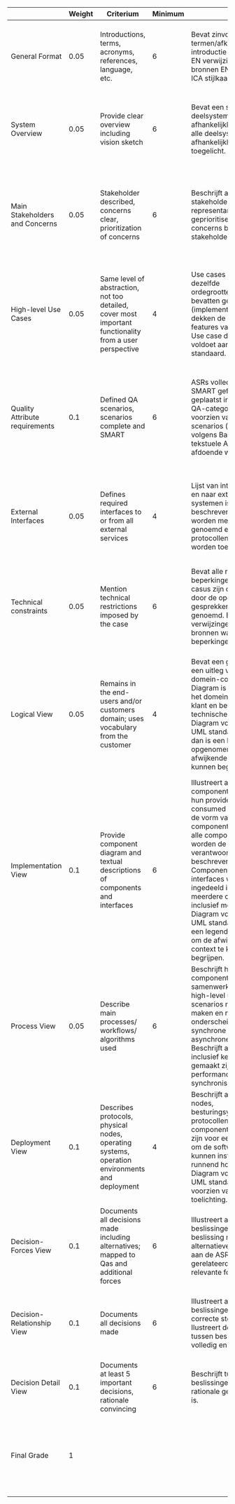 |  | Weight | Criterium | Minimum | 10 | 8 | 6 | 4 | 1 | Estimation | Motivation |
| --- | --- | --- | --- | --- | --- | --- |  --- | --- | --- | --- |
| General Format | 0.05 | Introductions, terms, acronyms, references, language, etc. | 6 | Bevat zinvolle termen/afkortingen EN introductie van de casus EN verwijzingen naar bronnen EN voldoet aan ICA stijlkaart | Bevat zinvolle termen/afkortingen EN voldoet aan ICA stijlkaart EN bevat introductie casus MAAR verwijzingen naar bronnen ontbreken  | Bevat zinvolle termen/afkortingen EN voldoet aan ICA stijlkaart MAAR introductie casus ontbreekt OF verwijzingen naar bronnen ontbreken | Bevat zinvolle termen/afkortingen MAAR introductie casus ontbreekt OF verwijzingen naar bronnen ontbreken OF voldoet niet aan ICA stijlkaart | Bevat zinloze termen/afkortingen OF introductie casus ontbreekt OF verwijzingen naar bronnen ontbreken OF voldoet niet aan ICA stijlkaart | 0 | - |
| System Overview | 0.05 | Provide clear overview including vision sketch | 6 | Bevat een schets met deelsystemen en afhankelijkheden  waarbij alle deelsystemen en afhankelijkheden zijn toegelicht. | Bevat een schets met deelsystemen en afhankelijkheden  waarbij vrijwel alle deelsystemen en afhankelijkheden zijn toegelicht. | Bevat een te gedetailleerde of te globale schets die voorzien is van een vrijwel volledige toelichting van de verantwoordelijkheden van de deelsystemen. | Bevat een te gedetailleerde of te globale schets die voorzien is van een onvolledige toelichting van de verantwoordelijkheden van de deelsystemen. | Bevat een te gedetailleerde of te globale schets waarbij een toelichting van de verantwoordelijkheden van de deelsystemen ontbreekt. | 4 | Ik vraag mij af of dit niet te globaal is. Volgens mij is het toelichting volledig. |
| Main Stakeholders and Concerns | 0.05 | Stakeholder described, concerns clear, prioritization of concerns | 6 | Beschrijft alle relevante stakeholders met hun representant EN alle geprioritiseerde concerns bij de juiste stakeholders | Beschrijft alle relevante stakeholders met hun representant EN vrijwel alle concerns bij de juiste stakeholders zonder dat er verkapte features in de concerns zitten. | Beschrijft de meeste relevante stakeholders met hun representant EN vrijwel alle  concerns bij de juiste stakeholders waarbij slechts enkele concerns verkapte features zijn. | Meerdere relevante stakeholders ontbreken OF stakeholder representanten ontbreken OF  concerns zijn niet bij de juiste stakeholders geplaatst OF de meeste concerns zijn verkapte features. | Vrijwel alle relevante stakeholders ontbreken OF stakeholder representanten ontbreken OF  teveel concerns ontbreken (stakeholders zonder concerns of concerns zonder stakeholders) OF de meeste concerns zijn verkapte features. | 0 | - |
| High-level Use Cases | 0.05 | Same level of abstraction, not too detailed, cover most important functionality from a user perspective | 4 | Use cases hebben dezelfde ordegrootte/abstractie, bevatten geen (implementatie)details en dekken de high prio features van alle actoren. Use case diagram voldoet aan de UML standaard. | Use cases hebben dezelfde ordegrootte/abstractie, bevatten slechts enkele (implementatie)details en dekken de high prio features van alle actoren. Use case diagram voldoet aan de UML standaard. | Use cases hebben dezelfde ordegrootte/abstractie, bevatten slechts enkele (implementatie)details en dekken de meeste high prio features van alle actoren. Use case diagram voldoet aan de UML standaard. | Use cases hebben een wisselende ordegrootte/abstractie, bevatten (implementatie)details en dekken slechts de helft van de features van alle actoren. Use case diagram voldoet grotendeels aan de UML standaard. | Use cases hebben een wisselende ordegrootte/abstractie, bevatten (implementatie)details OF dekken minder dan de helft van de features van een te beperkt aantal actoren OF Use case diagram voldoet niet de UML standaard. | 0 | - |
| Quality Attribute requirements | 0.1 | Defined QA scenarios, scenarios complete and SMART | 6 | ASRs volledig, ASRs SMART geformuleerd, geplaatst in bijpassende QA-categorieen en voorzien van QA-scenarios (vorm/inhoud volgens Bass) waar tekstuele ASRs niet afdoende waren. | ASRs vrijwel volledig, ASRs SMART geformuleerd, op een enkele uitzondering na geplaatst in bijpassende QA-categorieen en voorzien van QA-scenarios (vorm/inhoud volgens Bass) waar tekstuele ASRs niet afdoende waren. | ASRs vrijwel volledig, ASRs overwegend SMART geformuleerd, op enkele uitzonderingen na geplaatst in bijpassende QA-categorieen en voorzien van QA-scenarios (vorm/inhoud grotendeels volgens Bass) waar tekstuele ASRs niet afdoende waren. | ASRs onvolledig OF ASRs nauwelijks SMART geformuleerd OF geplaatst in onjuiste QA-categorieen OF nauwelijks voorzien van QA-scenarios (vorm/inhoud grotendeels volgens Bass) waar tekstuele ASRs niet afdoende waren. | ASRs onvolledig EN ASRs niet SMART geformuleerd OF geplaatst in onjuiste QA-categorieen OF niet voorzien van QA-scenarios (vorm/inhoud niet volgens Bass) waar tekstuele ASRs niet afdoende waren. | 0 | - |
| External Interfaces | 0.05 | Defines required interfaces to or from all external services  | 4 | Lijst van interfaces van en naar externe systemen is volledig beschreven. Systemen worden met naam genoemd en protocollen/dataformaten worden toegelicht. | Lijst van interfaces van en naar externe systemen is vrijwel volledig beschreven. Systemen worden met naam genoemd en protocollen/dataformaten worden op een enkele uitzondering natoegelicht. | Lijst van interfaces van en naar externe systemen is beschreven op enkele uitzonderingen na. Systemen worden met naam genoemd en protocollen/dataformaten worden op een enkele uitzondering natoegelicht. | Lijst van interfaces is onvolledig omdat interfaces van of naar externe systemen ontbreken of essentiele systemen ontbreken OF protocolllen/dataformaten worden nauwelijks genoemd. | Lijst van interfaces is onvolledig omdat interfaces van of naar externe systemen ontbreken of essentiele systemen ontbreken EN protocolllen/dataformaten worden nauwelijks genoemd. | 0 | - |
| Technical constraints | 0.05 | Mention technical restrictions imposed by the case | 6 | Bevat alle relevante beperkingen die in de casus zijn opgenomen of door de opdrachtgever in gesprekken zijn genoemd. Bevat verwijzingen naar alle bronnen waar de beperkingen uit blijken. | Bevat alle relevante beperkingen die in de casus zijn opgenomen of door de opdrachtgever in gesprekken zijn genoemd. Bevat verwijzingen naar vrijwel alle bronnen waar de beperkingen uit blijken. | Bevat alle relevante beperkingen die in de casus zijn opgenomen of door de opdrachtgever in gesprekken zijn genoemd. Bevat geen verwijzingen bronnen waar de beperkingen uit blijken. | Bevat nauwelijks relevante beperkingen die in de casus zijn opgenomen of door de opdrachtgever in gesprekken zijn genoemd. Bevat geen verwijzingen bronnen waar de beperkingen uit blijken. | Bevat geen relevante beperkingen die in de casus zijn opgenomen of door de opdrachtgever in gesprekken zijn genoemd. Bevat geen verwijzingen bronnen waar de beperkingen uit blijken. | 0 | - |
| Logical View | 0.05 | Remains in the end-users and/or customers domain; uses vocabulary from the customer | 4 | Bevat een glossary met een uitleg van alle domein-concepten. Diagram is uitgedrukt in het domein/taal van de klant en bevat geen technische classes. Diagram voldoet aan de UML standaard, zo niet dan is een legenda opgenomen om de afwijkende syntax te kunnen begrijpen. | Bevat een glossary met een uitleg van vrijwel alle domein-concepten. Diagram is uitgedrukt in het domein/taal van de klant en bevat geen technische classes. Diagram voldoet aan de UML standaard, zo niet dan is een legenda opgenomen om de afwijkende syntax te kunnen begrijpen. | Bevat een glossary met een uitleg van vrijwel alle domein-concepten. Diagram is overwegend uitgedrukt in het domein/taal van de klant en bevat nauwelijks technische classes. Diagram voldoet aan de UML standaard, zo niet dan is een legenda opgenomen om de afwijkende syntax te kunnen begrijpen. | Bevat een glossary met een uitleg van minder dan de helft van de domein-concepten. Diagram is nauwelijks uitgedrukt in het domein/taal van de klant en bevat meerdere technische classes. Diagram voldoet niet de UML standaard, er is geen legenda opgenomen om de afwijkende syntax te kunnen begrijpen. | Glossary ontbreekt OF Diagram bevat overwegend technische classes OF Diagram is ambigu geformuleerd. | 0 | - |
| Implementation View | 0.1 | Provide component diagram and textual descriptions of components and interfaces | 6 | Illustreert alle componenten inclusief hun provided / consumed interfaces in de vorm van een component diagram. Van alle componenten worden de verantwoordelijkheden beschreven. Componenten en interfaces worden ingedeeld in 1 of meerdere codebases inclusief motivatie. Diagram voldoet aan de UML standaard, zo niet is een legenda opgenomen om de afwijkende context te kunnen begrijpen. | Illustreert vrijwel alle componenten inclusief hun provided / consumed interfaces in de vorm van een component diagram. Van vrijwel alle componenten worden de verantwoordelijkheden beschreven. Diagram voldoet aan de UML standaard, zo niet is een legenda opgenomen om de afwijkende context te kunnen begrijpen. | Illustreert de meeste componenten inclusief hun provided / consumed interfaces in de vorm van een component diagram. Van de meeste  componenten worden de verantwoordelijkheden beschreven. Diagram voldoet aan de UML standaard, zo niet is een legenda opgenomen om de afwijkende context te kunnen begrijpen. | Illustreert in de vorm van een component diagram nauwelijks componenten of hun provided / consumed interfaces ontbreken. Van enkele componenten worden de verantwoordelijkheden beschreven. Diagram voldoet niet de UML standaard, er is geen legenda opgenomen om de afwijkende context te kunnen begrijpen. | Illustreert in de vorm van een component diagram enkele componenten MAAR hun provided / consumed interfaces ontbreken. Van componenten worden geen verantwoordelijkheden beschreven. Diagram voldoet niet de UML standaard, er is geen legenda opgenomen om de afwijkende context te kunnen begrijpen. | 0 | - |
| Process View | 0.05 | Describe main processes/ workflows/ algorithms used | 6 | Beschrijft hoe alle componenten samenwerken om alle high-level use cases / scenarios mogelijk te maken en maakt daarbij onderscheid in synchrone en asynchrone aanroepen. Beschrijft alle algoritmes inclusief keuzes die gemaakt zijn t.b.v. performance en synchronisatie. | Beschrijft hoe vrijwel alle componenten samenwerken om vrijwel alle high-level use cases / scenarios mogelijk te maken. Beschrijft vrijwel alle algoritmes inclusief keuzes die gemaakt zijn t.b.v. performance en synchronisatie. | Beschrijft hoe de meeste componenten samenwerken om de meeste high-level use cases / scenarios mogelijk te maken. Beschrijft de meeste algoritmes inclusief keuzes die gemaakt zijn t.b.v. performance en synchronisatie. | Beschrijft hoe enkele componenten samenwerken om een minderheid van high-level use cases / scenarios mogelijk te maken. Beschrijft enkele algoritmes waarbij nauwelijks keuzes staand die gemaakt zijn t.b.v. performance en synchronisatie. | Beschrijft hoe componenten samenwerken om een een of twee high-level use cases / scenarios mogelijk te maken. Beschrijft geen algoritmes. | 0 | - |
| Deployment View | 0.1 | Describes protocols, physical nodes, operating systems, operation environments and deployment | 4 | Beschrijft alle fysieke nodes, besturingsystemen, protocollen, poorten en componenten die nodig zijn voor een beheerder om de software te kunnen installeren en runnend houden. Diagram voldoet aan de UML standaard en is voorzien van een toelichting. | Beschrijft vrijwel alle fysieke nodes, besturingsystemen, protocollen, poorten en componenten die nodig zijn voor een beheerder om de software te kunnen installeren en runnend houden. Diagram voldoet aan de UML standaard en is voorzien van een toelichting. | Beschrijft de meeste fysieke nodes, besturingsystemen, protocollen, poorten en componenten die nodig zijn voor een beheerder om de software te kunnen installeren en runnend houden. Diagram voldoet grotendeels aan de UML standaard en is voorzien van een toelichting. | Beschrijft een beperkt aantal fysieke nodes, besturingsystemen, protocollen, poorten en componenten waardoor een beheerder de software niet kan installeren en runnend houden. Diagram voldoet niet aan de UML standaard maar is wel voorzien van een toelichting. | Beschrijft nauwelijks fysieke nodes, besturingsystemen, protocollen, poorten en componenten waardoor een beheerder de software niet kan installeren en runnend houden. Diagram voldoet niet aan de UML standaard en toelichting ontbreekt.  | 0 | - |
| Decision-Forces View | 0.1 | Documents all decisions made including alternatives; mapped to Qas and additional forces | 6 | Illustreert alle genomen beslissingen met per beslissing relevante alternatieven, gekoppeld aan de ASRs/Qas en gerelateerd aan de relevante forces. | Illustreert alle genomen beslissingen met per beslissing overwegend relevante alternatieven, overwegend gekoppeld aan de ASRs/Qas en gerelateerd aan de relevante forces. | Illustreert vrijwel alle genomen beslissingen met per beslissing overwegend relevante alternatieven, overwegend gekoppeld aan de ASRs/Qas en gerelateerd aan de relevante forces. | Illustreert genomen beslissingen met per beslissing te weinig relevante alternatieven, OF niet gekoppeld aan de ASRs/Qas OF niet gerelateerd aan de relevante forces. | Illustreert genomen beslissingen met per beslissing geen relevante alternatieven EN niet gekoppeld aan de ASRs/Qas EN niet gerelateerd aan de relevante forces. | 0 | - |
| Decision-Relationship View | 0.1 | Documents all decisions made | 6 | Illustreert alle genomen beslissingen. Gebruikt correcte stereotypen. Ilustreert de relaties tussen beslissingen volledig en correct. | Illustreert alle genomen beslissingen. Gebruikt overwegend correcte stereotypen. Ilustreert de relaties tussen beslissingen vrijwel volledig en correct. | Illustreert vrijwel alle genomen beslissingen. Gebruikt overwegend correcte stereotypen. Ilustreert de relaties tussen beslissingen vrijwel volledig en correct. | Illustreert niet alle genomen beslissingen, er ontbreken meer dan twee beslissingen OF Gebruikt stereotypen incorrect OF Ilustreert de relaties tussen beslissingen onvolledig of incorrect. | Illustreert niet alle genomen beslissingen, meer dan de helft ontbreekt OF Gebruikt stereotypen niet of incorrect OF Ilustreert de relaties tussen beslissingen niet. | 0 | - |
| Decision Detail View| 0.1 | Documents at least 5 important decisions, rationale convincing | 6 | Beschrijft tussen zeven beslissingen waarbij de rationale geheel volledig is. | Beschrijft tussen de vijf en zeven beslissingen waarbij de rationale grotendeels volledig is. | Beschrijft vijf beslissingen waarbij de rationale grotendeels volledig is. | Beschrijft meer dan twee maar minder dan vijf beslissingen waarbij de rationale grotendeels volledig is. | Beschrijft minder dan twee beslissingen OF de rationale van de beslissingen is onvolledig. | 0 | - |
| Final Grade | 1 |  |  |  |  |  |  |  | 0 | CIJFER IS ALLEEN GELDIG ALS ALLE DEELCIJFERS AAN DE ONDERGRENZEN VOLDOEN (allemaal groene vakjes) |
